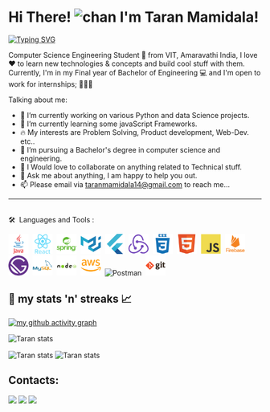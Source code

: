 
<h1 align="left">Hi There! <img  src="https://raw.githubusercontent.com/aemmadi/aemmadi/master/wave.gif" alt="chan" width="30px" height="30px"> I'm Taran Mamidala!  </h1>
 
<a href="https://git.io/typing-svg"><img src="https://readme-typing-svg.herokuapp.com?font=open+sans&weight=600&duration=3000&pause=10&color=C769F7&multiline=true&width=435&height=50&lines=Final+year+student+at+VIT;" alt="Typing SVG" /></a>



Computer Science Engineering Student 🚀 from VIT, Amaravathi India, I love ❤️ to learn new technologies & concepts and build cool stuff with them. Currently, I'm in my Final year of Bachelor of Engineering 💻 and I'm open to work for internships; 👨🏻‍💻


Talking about me:

- 🔭 I’m currently working on various Python and data Science projects.
- 🌱 I’m currently learning some javaScript Frameworks.
- 🔥 My interests are Problem Solving, Product development, Web-Dev. etc..
- 💼 I’m pursuing a Bachelor's degree in computer science and engineering.
- 👯 I Would love to collaborate on anything related to Technical stuff.
- 💬 Ask me about anything, I am happy to help you out.
- 📫 Please email via taranmamidala14@gmail.com to reach me...
---
<br>
 🛠 &nbsp;Languages and Tools :
<p>
<img src="https://github.com/devicons/devicon/blob/master/icons/java/java-original-wordmark.svg" title="Java" alt="Java" width="40" height="40"/>&nbsp;
<img src="https://github.com/devicons/devicon/blob/master/icons/react/react-original-wordmark.svg" title="React" alt="React" width="40" height="40"/>&nbsp;
<img src="https://github.com/devicons/devicon/blob/master/icons/spring/spring-original-wordmark.svg" title="Spring" alt="Spring" width="40" height="40"/>&nbsp;
<img src="https://github.com/devicons/devicon/blob/master/icons/materialui/materialui-original.svg" title="Material UI" alt="Material UI" width="40" height="40"/>&nbsp;
<img src="https://github.com/devicons/devicon/blob/master/icons/flutter/flutter-original.svg" title="Flutter" alt="Flutter" width="40" height="40"/>&nbsp;
<img src="https://github.com/devicons/devicon/blob/master/icons/redux/redux-original.svg" title="Redux" alt="Redux " width="40" height="40"/>&nbsp;
<img src="https://github.com/devicons/devicon/blob/master/icons/css3/css3-plain-wordmark.svg"  title="CSS3" alt="CSS" width="40" height="40"/>&nbsp;
<img src="https://github.com/devicons/devicon/blob/master/icons/html5/html5-original.svg" title="HTML5" alt="HTML" width="40" height="40"/>&nbsp;
<img src="https://github.com/devicons/devicon/blob/master/icons/javascript/javascript-original.svg" title="JavaScript" alt="JavaScript" width="40" height="40"/>&nbsp;
<img src="https://github.com/devicons/devicon/blob/master/icons/firebase/firebase-plain-wordmark.svg" title="Firebase" alt="Firebase" width="40" height="40"/>&nbsp;
<img src="https://github.com/devicons/devicon/blob/master/icons/gatsby/gatsby-original.svg" title="Gatsby"  alt="Gatsby" width="40" height="40"/>&nbsp;
<img src="https://github.com/devicons/devicon/blob/master/icons/mysql/mysql-original-wordmark.svg" title="MySQL"  alt="MySQL" width="40" height="40"/>&nbsp;
<img src="https://github.com/devicons/devicon/blob/master/icons/nodejs/nodejs-original-wordmark.svg" title="NodeJS" alt="NodeJS" width="40" height="40"/>&nbsp;
<img src="https://github.com/devicons/devicon/blob/master/icons/amazonwebservices/amazonwebservices-plain-wordmark.svg" title="AWS" alt="AWS" width="40" height="40"/>&nbsp;
<img src="https://www.vectorlogo.zone/logos/getpostman/getpostman-icon.svg" title="Postman"  alt="Postman" width="40" height="40"/>&nbsp;
<img src="https://github.com/devicons/devicon/blob/master/icons/git/git-original-wordmark.svg" title="Git" **alt="Git" width="40" height="40"/>&nbsp;
</p>

<h2 align="left">🎯 my stats 'n' streaks 📈</h2>

[![my github activity graph](https://activity-graph.herokuapp.com/graph?username=adroittechie&bg_color=0d0d0d&color=c241f1&line=d800db&point=6d0075&area=true&hide_border=true)](https://github.com/adroittechie/github-readme-activity-graph)

<img align="center" src="https://github-readme-stats.vercel.app/api/top-langs?username=adroittechie&theme=jolly&show_icons=true&locale=en&layout=compact" alt="Taran stats" bg_color=0d0d0d/> 

<img align="center" src="https://github-readme-stats.vercel.app/api?username=adroittechie&theme=jolly&show_icons=true&locale=en" alt="Taran stats" bg_color=0d0d0d/> <img align="center" src="https://github-readme-streak-stats.herokuapp.com/?user=adroittechie&theme=jolly" alt="Taran stats" bg_color=0d0d0d/>
## Contacts:

<div>
<a href="https://www.instagram.com/taran_mamidala/" target="_blank"><img src="https://img.shields.io/badge/-Instagram-%23E4405F?style=for-the-badge&logo=instagram&logoColor=white" target="_blank"></a>
<a href = "mailto:taranmamidala14@gmail.com"><img src="https://img.shields.io/badge/Gmail-D14836?style=for-the-badge&logo=gmail&logoColor=white" target="_blank"></a>
<a href="https://www.linkedin.com/in/taran-mamidala-09aa18196/" target="_blank"><img src="https://img.shields.io/badge/-LinkedIn-%230077B5?style=for-the-badge&logo=linkedin&logoColor=white" target="_blank"></a>   
</div>



